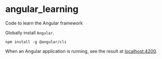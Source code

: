 # angular_learning
Code to learn the Angular framework

Globally install `Angular`.
```
npm install -g @angular/cli
```

When an Angular application is running, see the result at
[localhost:4200](localhost:4200).
